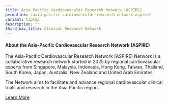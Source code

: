 ```yaml
---
title: Asia Pacific Cardiovascular Research Network (ASPIRE)
permalink: /asia-pacific-cardiovascular-research-network-aspire/
variant: tiptap
description: ""
third_nav_title: Clinical Research Network
---
```

<p></p>
<h4><strong>About the Asia-Pacific Cardiovascular Research Network (ASPIRE)</strong></h4>
<p>The Asia-Pacific Cardiovascular Research Network (ASPIRE) Network is a
collaborative research network started in 2025 by regional cardiovascular
experts from Singapore, Malaysia, Indonesia, Hong Kong, Taiwan, Thailand,
South Korea, Japan, Australia, New Zealand and United Arab Emirates.</p>
<p>The Network aims to facilitate and advance regional cardiovascular clinical
trials and research in the Asia Pacific region.</p>
<p><a href="/about-aspire/" rel="noopener nofollow" target="_blank">Learn More</a>
</p>